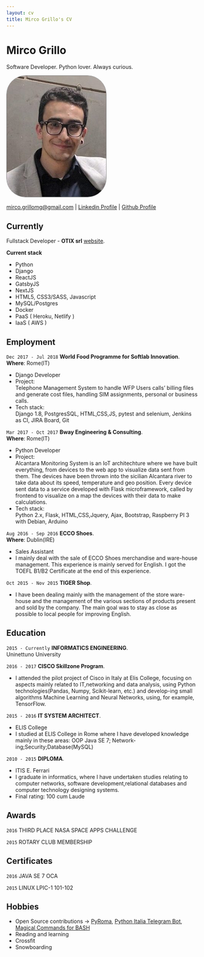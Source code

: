 ```yaml
---
layout: cv
title: Mirco Grillo's CV
---
```

# Mirco Grillo
Software Developer. Python lover. Always curious.

<img src="mirco-cv.jpeg"
     alt="Mirco Grillo portrait"
     style="float: center; margin-right: 10px;border-radius:50px;border:1px solid grey" />

<div id="webaddress">
<a href="mailto:mirco.grillomg@gmail.com">mirco.grillomg@gmail.com</a>
| <a href="https://linkedin.com/in/mirco-grillo-680a96117/">Linkedin Profile</a>
| <a href="https://github.com/iflare3g/">Github Profile</a>
</div>


## Currently

Fullstack Developer - __OTIX srl__  [website](https://otix.it). 

__Current stack__
  - Python
  - Django
  - ReactJS
  - GatsbyJS 
  - NextJS
  - HTML5, CSS3/SASS, Javascript
  - MySQL/Postgres
  - Docker
  - PaaS ( Heroku, Netlify )
  - IaaS ( AWS )

## Employment

`Dec 2017 - Jul 2018`
__World Food Programme for Softlab Innovation__.  
__Where__: Rome(IT)
  - Django Developer
  - Project:   
        Telephone Management System to handle WFP Users calls’ billing files and generate cost files, handling SIM  assignments, personal or business calls.
  - Tech stack:   
        Django 1.8, PostgresSQL, HTML,CSS,JS, pytest and selenium, Jenkins as CI, JIRA Board, Git

`Mar 2017 - Oct 2017`
__Bway Engineering & Consulting__.  
__Where__: Rome(IT)
  - Python Developer
  - Project:   
        Alcantara Monitoring System is an IoT architechture where we have built everything, from devices to the web app to visualize data sent from them.
The devices have been thrown into the sicilian Alcantara river to take data about its speed, temperature and geo position. Every device sent data to a service developed with Flask microframework, called by frontend to visualize on a map the devices with their data to make calculations.
  - Tech stack:   
        Python 2.x, Flask, HTML,CSS,Jquery, Ajax, Bootstrap, Raspberry PI 3 with Debian, Arduino

`Aug 2016 - Sep 2016`
__ECCO Shoes__.  
__Where__: Dublin(IRE)
  - Sales Assistant
  - I mainly deal with the sale of ECCO Shoes merchandise and ware-house management. This experience is mainly served for English. I got the TOEFL B1/B2 Certificate at the end of this experience.

`Oct 2015 - Nov 2015`
__TIGER Shop__.  
  - I have been dealing mainly with the management of the store ware-house and the management of the various sections of  products present and sold by the company. The main goal was to stay as close as possible to local people for improving English.



## Education

`2015 - Currently`
__INFORMATICS ENGINEERING__.     
Uninettuno University

`2016 - 2017`
__CISCO Skillzone Program__.  
  - I attended the pilot project of Cisco in Italy at Elis College, 
  focusing on aspects mainly related to IT,networking and data analysis, 
  using Python technologies(Pandas, Numpy, Scikit-learn, etc.) and develop-ing small 
  algorithms Machine Learning and Neural Networks, using, for example, TensorFlow.

`2015 - 2016`
__IT SYSTEM ARCHITECT__. 
  - ELIS College
  - I studied at ELIS College in Rome
    where I have developed knowledge 
    mainly in these areas: OOP Java SE 7;
    Network-ing;Security;Database(MySQL)

`2010 - 2015`
__DIPLOMA__. 
  - ITIS E. Ferrari 
  - I graduate in informatics, where I have undertaken 
    studies relating to computer networks, 
    software development,relational databases and computer technology designing systems.
  - Final rating: 100 cum Laude


## Awards

`2016`
THIRD PLACE NASA SPACE APPS CHALLENGE

`2015`
ROTARY CLUB MEMBERSHIP


## Certificates

`2016`
JAVA SE 7 OCA

`2015`
LINUX LPIC-1 101-102


## Hobbies

- Open Source contributions -> [PyRoma](https://github.com/PyRoma/PyRoma-website), [Python Italia Telegram Bot](https://github.com/Kavuti/python-italy-telegram-bot), [Magical Commands for BASH](https://github.com/championballer/Magical-Commands-for-BASH)
- Reading and learning
- Crossfit
- Snowboarding



<!-- ### Footer

Last updated: Jul 2019 -->
